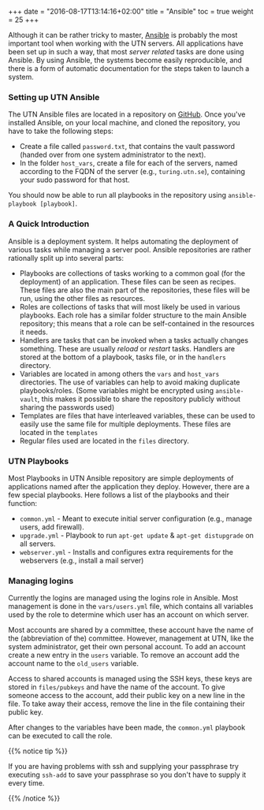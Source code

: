 +++
date = "2016-08-17T13:14:16+02:00"
title = "Ansible"
toc = true
weight = 25
+++

Although it can be rather tricky to master, [Ansible](https://www.ansible.com)
is probably the most important tool when working with the UTN servers. All
applications have been set up in such a way, that most *server related* tasks
are done using Ansible. By using Ansible, the systems become easily
reproducible, and there is a form of automatic documentation for the steps taken
to launch a system.

### Setting up UTN Ansible

The UTN Ansible files are located in a repository on
[GitHub](/5development_tools/github). Once you've installed Ansible, on your
local machine, and cloned the repository, you have to take the following steps:

- Create a file called `password.txt`, that contains the vault password (handed
over from one system administrator to the next).
- In the folder `host_vars`, create a file for each of the servers, named
according to the FQDN of the server (e.g., `turing.utn.se`), containing your
sudo password for that host.

You should now be able to run all playbooks in the repository using
`ansible-playbook [playbook]`.

### A Quick Introduction

Ansible is a deployment system. It helps automating the deployment of various
tasks while managing a server pool. Ansible repositories are rather rationally
split up into several parts:

- Playbooks are collections of tasks working to a common goal (for the
deployment) of an application. These files can be seen as recipes. These files
are also the main part of the repositories, these files will be run, using the
other files as resources.
- Roles are collections of tasks that will most likely be used in various
playbooks. Each role has a similar folder structure to the main Ansible
repository; this means that a role can be self-contained in the resources it
needs.
- Handlers are tasks that can be invoked when a tasks actually changes
something. These are usually *reload* or *restart* tasks. Handlers are stored
at the bottom of a playbook, tasks file, or in the `handlers` directory.
- Variables are located in among others the `vars` and `host_vars` directories.
The use of variables can help to avoid making duplicate playbooks/roles. (Some
variables might be encrypted using `ansible-vault`, this makes it possible to
share the repository publicly without sharing the passwords used)
- Templates are files that have interleaved variables, these can be used to
easily use the same file for multiple deployments. These files are located in
the `templates`
- Regular files used are located in the `files` directory.

### UTN Playbooks

Most Playbooks in UTN Ansible repository are simple deployments of applications
named after the application they deploy. However, there are a few special
playbooks. Here follows a list of the playbooks and their function:

- `common.yml` - Meant to execute initial server configuration (e.g., manage
users, add firewall).
- `upgrade.yml` - Playbook to run `apt-get update` & `apt-get distupgrade` on
all servers.
- `webserver.yml` - Installs and configures extra requirements for the
webservers (e.g., install a mail server)

### Managing logins

Currently the logins are managed using the logins role in Ansible. Most
management is done in the `vars/users.yml` file, which contains all variables
used by the role to determine which user has an account on which server.

Most accounts are shared by a committee, these account have the name of the
(abbreviation of the) committee. However, management at UTN, like the system
administrator, get their own personal account. To add an account create a new
entry in the `users` variable. To remove an account add the account name to the
`old_users` variable.

Access to shared accounts is managed using the SSH keys, these keys are stored
in `files/pubkeys` and have the name of the account. To give someone access to
the account, add their public key on a new line in the file. To take away their
access, remove the line in the file containing their public key.

After changes to the variables have been made, the `common.yml` playbook can be
executed to call the role.

{{% notice tip %}}

If you are having problems with ssh and supplying your passphrase try executing
`ssh-add` to save your passphrase so you don't have to supply it every time.

{{% /notice %}}

